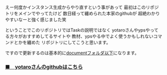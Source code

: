 
えー何度かインスタンス生成からやり直すという事があって
最初はこのリポジトリをメインでやってたけど
数日経って纏められた本家のgithubが
超絶わかりやすいなーと強く感じました笑

ということでこのリポジトリではTaskの説明ではなく
yotaroさんやypsやってる方々がおすすめしてるサイトや
教材、ypsやる中でよく使うかもしれないコマンドとかを纏めた
リポジトリにしてこうと思います。

ですので更新するのは基本的に[documentフォルダ以下](https://github.com/websuke/yps-public/tree/master/document)になります。


### [■　yotaroさんのgithubはこちら](https://github.com/yotaro-ok/yps)

